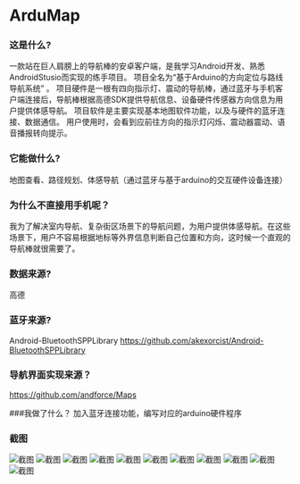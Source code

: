 # ArduMap

### 这是什么?
一款站在巨人肩膀上的导航棒的安卓客户端，是我学习Android开发、熟悉AndroidStusio而实现的练手项目。
项目全名为“基于Arduino的方向定位与路线导航系统” 。
项目硬件是一根有四向指示灯、震动的导航棒，通过蓝牙与手机客户端连接后，导航棒根据高德SDK提供导航信息、设备硬件传感器方向信息为用户提供体感导航。
项目软件是主要实现基本地图软件功能，以及与硬件的蓝牙连接、数据通信。
用户使用时，会看到应前往方向的指示灯闪烁、震动器震动、语音播报转向提示。

### 它能做什么?
地图查看、路径规划、体感导航（通过蓝牙与基于arduino的交互硬件设备连接）

### 为什么不直接用手机呢？

我为了解决室内导航、复杂街区场景下的导航问题，为用户提供体感导航。在这些场景下，用户不容易根据地标等外界信息判断自己位置和方向，这时候一个直观的导航棒就很需要了。

### 数据来源?
高德

### 蓝牙来源?
Android-BluetoothSPPLibrary https://github.com/akexorcist/Android-BluetoothSPPLibrary

### 导航界面实现来源？
https://github.com/andforce/Maps

###我做了什么？
加入蓝牙连接功能，编写对应的arduino硬件程序

### 截图
![截图](https://github.com/nanguoyu/ArduMap/blob/master/screenshot/0.png)
![截图](https://github.com/nanguoyu/ArduMap/blob/master/screenshot/1.png)
![截图](https://github.com/nanguoyu/ArduMap/blob/master/screenshot/2.png)
![截图](https://github.com/nanguoyu/ArduMap/blob/master/screenshot/3.png)
![截图](https://github.com/nanguoyu/ArduMap/blob/master/screenshot/4.png)
![截图](https://github.com/nanguoyu/ArduMap/blob/master/screenshot/5.png)
![截图](https://github.com/nanguoyu/ArduMap/blob/master/screenshot/6.png)
![截图](https://github.com/nanguoyu/ArduMap/blob/master/screenshot/7.png)
![截图](https://github.com/nanguoyu/ArduMap/blob/master/screenshot/8.png)
![截图](https://github.com/nanguoyu/ArduMap/blob/master/screenshot/10.png)
![截图](https://github.com/nanguoyu/ArduMap/blob/master/screenshot/11.png)
